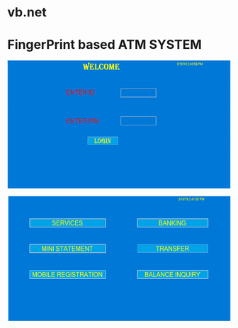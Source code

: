 # vb.net
# FingerPrint based ATM SYSTEM

![alt text](https://github.com/Indreshkashyap/vb.net/blob/main/AtmSystem/31.png)

![alt text](https://github.com/Indreshkashyap/vb.net/blob/main/AtmSystem/32.png)
